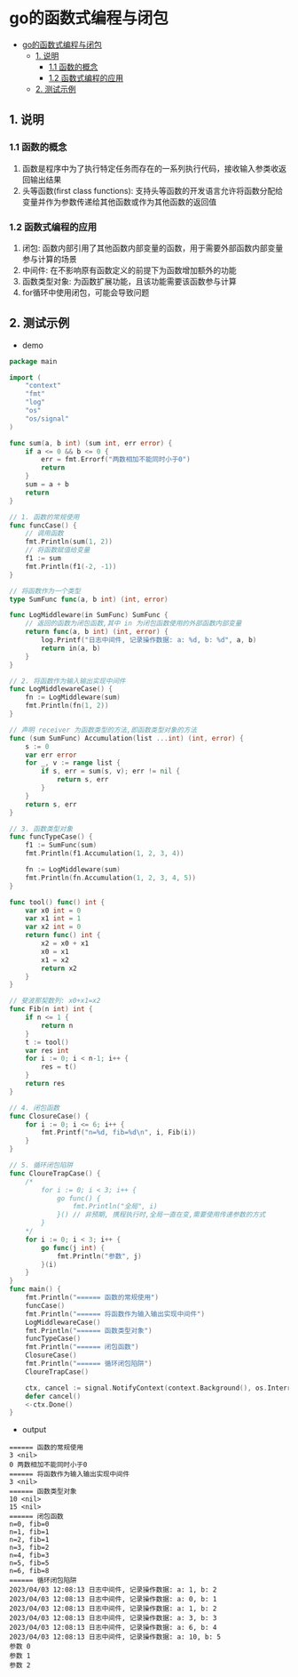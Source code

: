 # go的函数式编程与闭包

- [go的函数式编程与闭包](#go的函数式编程与闭包)
  - [1. 说明](#1-说明)
    - [1.1 函数的概念](#11-函数的概念)
    - [1.2 函数式编程的应用](#12-函数式编程的应用)
  - [2. 测试示例](#2-测试示例)

## 1. 说明

### 1.1 函数的概念 

1. 函数是程序中为了执行特定任务而存在的一系列执行代码，接收输入参类收返回输出结果
2. 头等函数(first class functions): 支持头等函数的开发语言允许将函数分配给变量并作为参数传递给其他函数或作为其他函数的返回值

### 1.2 函数式编程的应用 

1. 闭包: 函数内部引用了其他函数内部变量的函数，用于需要外部函数内部变量参与计算的场景
2. 中间件: 在不影响原有函数定义的前提下为函数增加额外的功能
3. 函数类型对象: 为函数扩展功能，且该功能需要该函数参与计算
4. for循环中使用闭包，可能会导致问题

## 2. 测试示例

- demo

```go
package main

import (
	"context"
	"fmt"
	"log"
	"os"
	"os/signal"
)

func sum(a, b int) (sum int, err error) {
	if a <= 0 && b <= 0 {
		err = fmt.Errorf("两数相加不能同时小于0")
		return
	}
	sum = a + b
	return
}

// 1. 函数的常规使用
func funcCase() {
	// 调用函数
	fmt.Println(sum(1, 2))
	// 将函数赋值给变量
	f1 := sum
	fmt.Println(f1(-2, -1))
}

// 将函数作为一个类型
type SumFunc func(a, b int) (int, error)

func LogMiddleware(in SumFunc) SumFunc {
	// 返回的函数为闭包函数,其中 in 为闭包函数使用的外部函数内部变量
	return func(a, b int) (int, error) {
		log.Printf("日志中间件, 记录操作数据: a: %d, b: %d", a, b)
		return in(a, b)
	}
}

// 2. 将函数作为输入输出实现中间件
func LogMiddlewareCase() {
	fn := LogMiddleware(sum)
	fmt.Println(fn(1, 2))
}

// 声明 receiver 为函数类型的方法,即函数类型对象的方法
func (sum SumFunc) Accumulation(list ...int) (int, error) {
	s := 0
	var err error
	for _, v := range list {
		if s, err = sum(s, v); err != nil {
			return s, err
		}
	}
	return s, err
}

// 3. 函数类型对象
func funcTypeCase() {
	f1 := SumFunc(sum)
	fmt.Println(f1.Accumulation(1, 2, 3, 4))

	fn := LogMiddleware(sum)
	fmt.Println(fn.Accumulation(1, 2, 3, 4, 5))
}

func tool() func() int {
	var x0 int = 0
	var x1 int = 1
	var x2 int = 0
	return func() int {
		x2 = x0 + x1
		x0 = x1
		x1 = x2
		return x2
	}
}

// 斐波那契数列: x0+x1=x2
func Fib(n int) int {
	if n <= 1 {
		return n
	}
	t := tool()
	var res int
	for i := 0; i < n-1; i++ {
		res = t()
	}
	return res
}

// 4. 闭包函数
func ClosureCase() {
	for i := 0; i <= 6; i++ {
		fmt.Printf("n=%d, fib=%d\n", i, Fib(i))
	}
}

// 5. 循环闭包陷阱
func CloureTrapCase() {
	/*
		for i := 0; i < 3; i++ {
			go func() {
				fmt.Println("全局", i)
			}() // 非预期, 携程执行时,全局一直在变,需要使用传递参数的方式
		}
	*/
	for i := 0; i < 3; i++ {
		go func(j int) {
			fmt.Println("参数", j)
		}(i)
	}
}
func main() {
	fmt.Println("====== 函数的常规使用")
	funcCase()
	fmt.Println("====== 将函数作为输入输出实现中间件")
	LogMiddlewareCase()
	fmt.Println("====== 函数类型对象")
	funcTypeCase()
	fmt.Println("====== 闭包函数")
	ClosureCase()
	fmt.Println("====== 循环闭包陷阱")
	CloureTrapCase()

	ctx, cancel := signal.NotifyContext(context.Background(), os.Interrupt, os.Kill)
	defer cancel()
	<-ctx.Done()
}
```

- output

```text
====== 函数的常规使用
3 <nil>
0 两数相加不能同时小于0
====== 将函数作为输入输出实现中间件
3 <nil>
====== 函数类型对象
10 <nil>
15 <nil>
====== 闭包函数
n=0, fib=0
n=1, fib=1
n=2, fib=1
n=3, fib=2
n=4, fib=3
n=5, fib=5
n=6, fib=8
====== 循环闭包陷阱
2023/04/03 12:08:13 日志中间件, 记录操作数据: a: 1, b: 2
2023/04/03 12:08:13 日志中间件, 记录操作数据: a: 0, b: 1
2023/04/03 12:08:13 日志中间件, 记录操作数据: a: 1, b: 2
2023/04/03 12:08:13 日志中间件, 记录操作数据: a: 3, b: 3
2023/04/03 12:08:13 日志中间件, 记录操作数据: a: 6, b: 4
2023/04/03 12:08:13 日志中间件, 记录操作数据: a: 10, b: 5
参数 0
参数 1
参数 2
```